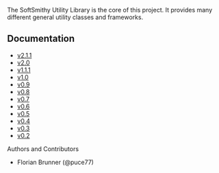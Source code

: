 The SoftSmithy Utility Library is the core of this project. It provides many different general utility classes and frameworks.

## Documentation
    
* [v2.1.1](2.1.1)
* [v2.0](2.0)
* [v1.1.1](1.1.1)
* [v1.0](1.0)
* [v0.9](0.9)
* [v0.8](0.8)
* [v0.7](0.7)
* [v0.6](0.6)
* [v0.5](0.5/docs)
* [v0.4](0.4/docs)
* [v0.3](0.3/docs)
* [v0.2](0.2/docs)

Authors and Contributors

* Florian Brunner (@puce77)
